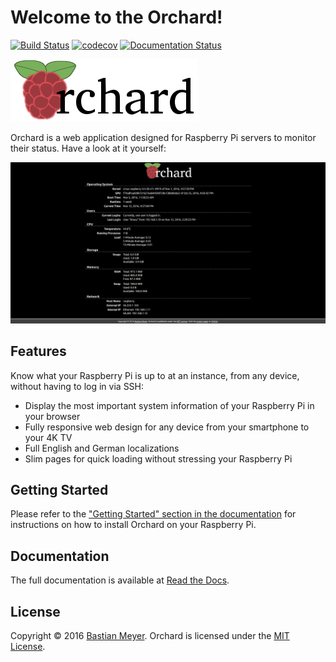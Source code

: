 # Welcome to the Orchard!

[![Build Status](https://travis-ci.org/BMeu/Orchard.svg?branch=master)](https://travis-ci.org/BMeu/Orchard)
[![codecov](https://codecov.io/gh/BMeu/Orchard/branch/master/graph/badge.svg)](https://codecov.io/gh/BMeu/Orchard)
[![Documentation Status](https://readthedocs.org/projects/orchard/badge/?version=master)](http://orchard.readthedocs.io/en/master/?badge=master)

![Orchard](docs/_static/logo.png "Orchard")

Orchard is a web application designed for Raspberry Pi servers to monitor their status.
Have a look at it yourself:
 
![Screenshot of Orchard](docs/screenshot.png "Screenshot of the homepage of Orchard")

## Features

Know what your Raspberry Pi is up to at an instance, from any device, without having to log in
via SSH:

* Display the most important system information of your Raspberry Pi in your browser
* Fully responsive web design for any device from your smartphone to your 4K TV
* Full English and German localizations
* Slim pages for quick loading without stressing your Raspberry Pi

## Getting Started
Please refer to the
["Getting Started" section in the documentation](https://orchard.readthedocs.io/en/master/gettingstarted.html)
for instructions on how to install Orchard on your Raspberry Pi.

## Documentation
The full documentation is available at [Read the Docs](https://orchard.readthedocs.io).

## License
Copyright &copy; 2016 [Bastian Meyer](http://www.bastianmeyer.eu). Orchard is licensed under the
[MIT License](http://www.opensource.org/licenses/MIT).
